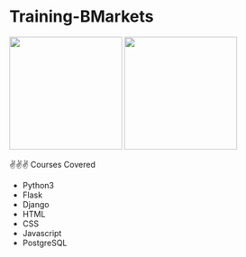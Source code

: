 # Training-BMarkets


<img src="https://user-images.githubusercontent.com/60667917/213636544-17a08ab5-77e9-41eb-8c1b-7826573af656.jpeg" width="200" height="200" />


<img src="https://user-images.githubusercontent.com/60667917/213663500-9ec82e43-7bbb-4c14-a235-c1357073674d.png" width="200" height="200" />





✌️✌️✌️ Courses Covered
- Python3
- Flask
- Django
- HTML
- CSS
- Javascript
- PostgreSQL